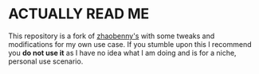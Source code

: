 # ACTUALLY READ ME

This repository is a fork of [zhaobenny's](https://github.com/zhaobenny/bz-cogs) with some tweaks and modifications for my own use case. If you stumble upon this I recommend you **do not use it** as I have no idea what I am doing and is for a niche, personal use scenario. 